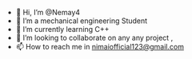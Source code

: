 - 👋 Hi, I’m @Nemay4
- 👀 I’m a mechanical engineering Student 
- 🌱 I’m currently learning C++
- 💞️ I’m looking to collaborate on any any project ,
- 📫 How to reach me in nimaiofficial123@gmail.com

<!---
Nemay4/Nemay4 is a ✨ special ✨ repository because its `README.md` (this file) appears on your GitHub profile.
You can click the Preview link to take a look at your changes.
--->
